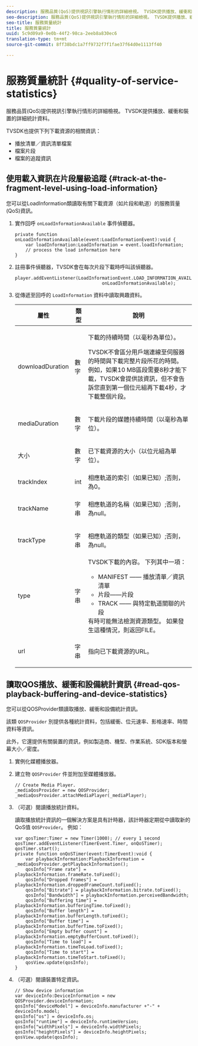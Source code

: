```yaml
---
description: 服務品質(QoS)提供視訊引擎執行情形的詳細檢視。 TVSDK提供播放、緩衝和裝置的詳細統計資料。
seo-description: 服務品質(QoS)提供視訊引擎執行情形的詳細檢視。 TVSDK提供播放、緩衝和裝置的詳細統計資料。
seo-title: 服務質量統計
title: 服務質量統計
uuid: 5c9d09a9-0e0b-44f2-98ca-2eeb8a830ec6
translation-type: tm+mt
source-git-commit: 8ff38bdc1a7ff9732f7f1fae37f64d0e1113ff40

---
```



# 服務質量統計 {#quality-of-service-statistics}

服務品質(QoS)提供視訊引擎執行情形的詳細檢視。 TVSDK提供播放、緩衝和裝置的詳細統計資料。

TVSDK也提供下列下載資源的相關資訊：

* 播放清單／資訊清單檔案
* 檔案片段
* 檔案的追蹤資訊

## 使用載入資訊在片段層級追蹤 {#track-at-the-fragment-level-using-load-information}

您可以從LoadInformation類讀取有關下載資源（如片段和軌道）的服務質量(QoS)資訊。

1. 實作回呼 `onLoadInformationAvailable` 事件偵聽器。

   ```
   private function onLoadInformationAvailable(event:LoadInformationEvent):void { 
       var loadInformation:LoadInformation = event.loadInformation; 
       // process the load information here     
   }
   ```

1. 註冊事件偵聽器，TVSDK會在每次片段下載時呼叫該偵聽器。

   ```
   player.addEventListener(LoadInformationEvent.LOAD_INFORMATION_AVAILABLE,  
                                    onLoadInformationAvailable);
   ```

1. 從傳遞至回呼的 `LoadInformation` 資料中讀取興趣資料。

   <table id="table_75E61A2EB25E435DB631166A7FF64757"> 
   <thead> 
   <tr> 
      <th colname="col01" class="entry"> 屬性 </th> 
      <th colname="col1" class="entry"> 類型 </th> 
      <th colname="col2" class="entry"> 說明 </th> 
   </tr> 
   </thead>
   <tbody> 
   <tr> 
      <td colname="col01"> <span class="codeph"> downloadDuration </span> </td> 
      <td colname="col1"> <p>數字 </p> </td> 
      <td colname="col2"> <p>下載的持續時間（以毫秒為單位）。 </p> <p>TVSDK不會區分用戶端連線至伺服器的時間與下載完整片段所花的時間。 例如，如果10 MB區段需要8秒才能下載，TVSDK會提供該資訊，但不會告訴您直到第一個位元組再下載4秒，才下載整個片段。 </p> </td> 
   </tr> 
   <tr> 
      <td colname="col01"> <span class="codeph"> mediaDuration </span> </td> 
      <td colname="col1"> <p>數字 </p> </td> 
      <td colname="col2"> 下載片段的媒體持續時間（以毫秒為單位）。 </td> 
   </tr> 
   <tr> 
      <td colname="col01"> <span class="codeph"> 大小 </span> </td> 
      <td colname="col1"> <p>數字 </p> </td> 
      <td colname="col2"> 已下載資源的大小（以位元組為單位）。 </td> 
   </tr> 
   <tr> 
      <td colname="col01"> <span class="codeph"> trackIndex </span> </td> 
      <td colname="col1"> <p>int </p> </td> 
      <td colname="col2"> 相應軌道的索引（如果已知）;否則，為0。 </td> 
   </tr> 
   <tr> 
      <td colname="col01"> <span class="codeph"> trackName </span> </td> 
      <td colname="col1"> <p>字串 </p> </td> 
      <td colname="col2"> 相應軌道的名稱（如果已知）;否則，為null。 </td> 
   </tr> 
   <tr> 
      <td colname="col01"> <span class="codeph"> trackType </span> </td> 
      <td colname="col1"> <p>字串 </p> </td> 
      <td colname="col2"> 相應軌道的類型（如果已知）;否則，為null。 </td> 
   </tr> 
   <tr> 
      <td colname="col01"> <span class="codeph"> type </span> </td> 
      <td colname="col1"> <p>字串 </p> </td> 
      <td colname="col2"> TVSDK下載的內容。 下列其中一項： 
      <ul id="ul_FA02F42D109344F4866073908CA4E835"> 
      <li id="li_0E2D3EBCAB58477FB5EA526C54FACFFB">MANIFEST —— 播放清單／資訊清單 </li> 
      <li id="li_D7894C2F0CB64C909C6398288EA5683A">片段——片段 </li> 
      <li id="li_4D4FEDB7704C411B80891B5028B0C20E">TRACK —— 與特定軌道關聯的片段 </li> 
      </ul> 有時可能無法檢測資源類型。 如果發生這種情況，則返回FILE。 </td> 
   </tr> 
   <tr> 
      <td colname="col01"> <span class="codeph"> url </span> </td> 
      <td colname="col1"> <p>字串 </p> </td> 
      <td colname="col2"> 指向已下載資源的URL。 </td> 
   </tr> 
   </tbody> 
   </table>

## 讀取QOS播放、緩衝和設備統計資訊 {#read-qos-playback-buffering-and-device-statistics}

您可以從QOSProvider類讀取播放、緩衝和設備統計資訊。

該類 `QOSProvider` 別提供各種統計資料，包括緩衝、位元速率、影格速率、時間資料等資訊。

此外，它還提供有關裝置的資訊，例如製造商、機型、作業系統、SDK版本和螢幕大小／密度。

1. 實例化媒體播放器。
1. 建立物 `QOSProvider` 件並附加至媒體播放器。

   ```
   // Create Media Player. 
   _mediaQosProvider = new QOSProvider; 
   _mediaQosProvider.attachMediaPlayer(_mediaPlayer);
   ```

1. （可選）閱讀播放統計資料。

   讀取播放統計資訊的一個解決方案是具有計時器，該計時器定期從中讀取新的QoS值 `QOSProvider`。 例如：

   ```
   var qosTimer:Timer = new Timer(1000); // every 1 second  
   qosTimer.addEventListener(TimerEvent.Timer, onQoSTimer);  
   qosTimer.start(); 
   private function onQoSTimer(event:TimerEvent):void { 
       var playbackInformation:PlaybackInformation = _mediaQosProvider.getPlaybackInformation(); 
       qosInfo["Frame rate"] = playbackInformation.frameRate.toFixed();  
       qosInfo["Dropped frames"] = playbackInformation.droppedFrameCount.toFixed(); 
       qosInfo["Bitrate"] = playbackInformation.bitrate.toFixed(); 
       qosInfo["Bandwidth"] = playbackInformation.perceivedBandwidth; 
       qosInfo["Buffering time"] = playbackInformation.bufferingTime.toFixed(); 
       qosInfo["Buffer length"] = playbackInformation.bufferLength.toFixed();  
       qosInfo["Buffer time"] = playbackInformation.bufferTime.toFixed(); 
       qosInfo["Empty buffer count"] = playbackInformation.emptyBufferCount.toFixed();  
       qosInfo["Time to load"] = playbackInformation.timeToLoad.toFixed();  
       qosInfo["Time to start"] = playbackInformation.timeToStart.toFixed(); 
       qosView.update(qosInfo); 
   }
   ```

1. （可選）閱讀裝置特定資訊。

   ```
   // Show device information 
   var deviceInfo:DeviceInformation = new QOSProvider.deviceInformation; 
   qosInfo["deviceModel"] = deviceInfo.manufacturer +"-" + deviceInfo.model; 
   qosInfo["os"] = deviceInfo.os;  
   qosInfo["runtime"] = deviceInfo.runtimeVersion;  
   qosInfo["widthPixels"] = deviceInfo.widthPixels;  
   qosInfo["heightPixels"] = deviceInfo.heightPixels; 
   qosView.update(qosInfo); 
   ```

